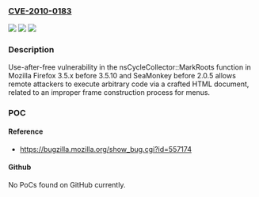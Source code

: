 ### [CVE-2010-0183](https://cve.mitre.org/cgi-bin/cvename.cgi?name=CVE-2010-0183)
![](https://img.shields.io/static/v1?label=Product&message=n%2Fa&color=blue)
![](https://img.shields.io/static/v1?label=Version&message=n%2Fa&color=blue)
![](https://img.shields.io/static/v1?label=Vulnerability&message=n%2Fa&color=brighgreen)

### Description

Use-after-free vulnerability in the nsCycleCollector::MarkRoots function in Mozilla Firefox 3.5.x before 3.5.10 and SeaMonkey before 2.0.5 allows remote attackers to execute arbitrary code via a crafted HTML document, related to an improper frame construction process for menus.

### POC

#### Reference
- https://bugzilla.mozilla.org/show_bug.cgi?id=557174

#### Github
No PoCs found on GitHub currently.

